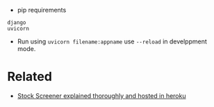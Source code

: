 - pip requirements
```
django
uvicorn
```

- Run using `uvicorn filename:appname` use `--reload` in develppment mode.


# Related

- [Stock Screener explained thoroughly and hosted in heroku](https://github.com/rakesh4real/fastapi-stock-screener)
